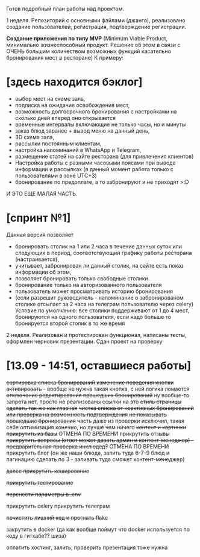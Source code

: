 Готов подробный план работы над проектом.

1 неделя. Репозиторий с основными файлами (джанго), 
реализовано создание пользователей, регистрация, подтверждение регистрации.

**Создание приложения по типу MVP** (Minimum Viable Product, минимально жизнеспособный продукт.
Решение об этом в связи с ОЧЕНЬ большим количеством возможных функций касательно бронирования мест в ресторане)
К примеру: 
# [здесь находится бэклог]
- выбор мест на схеме зала, 
- подписка на ожидание освобождения мест,
- возможность долгосрочного бронирования с настройками на сколько дней вперед оно открывается
- временные интервалы включающие не только часы, но и минуты
- заказ блюд заранее + вывод меню на данный день, 
- 3D схема зала, 
- рассылки постоянным клиентам, 
- настройка напоминаний в WhatsApp и Telegram,
- размещение статей на сайте ресторана (для привлечения клиентов)
- Настройка работы с разными часовыми поясами при выводе информации и рассылках (в данный момент работа только с пользователями в зоне UTC+3)
- бронирование по предоплате, а то забронируют и не приходят >:D

И ЭТО ЕЩЕ МАЛАЯ ЧАСТЬ.


# [спринт №1]
Данная версия позволяет 
- бронировать столик на 1 или 2 часа в течение данных суток или следующих
в период, соответствующий графику работы ресторана (настраивается), 
- учитывает, забронирован ли данный столик, на сайте есть показ информации об этом,
- позволяет бронировать только свободные столики.
- бронирование только на авторизованного пользователя
- пользователь может просматривать историю бронирования
- (если разрешит руководитель - напоминание о забронированом столике отсылает за 2 часа на телеграм пользователю через celery)
Условие по умолчанию: все столики поддерживают от 1 до 4 мест, 
бронируются на одного пользователя, 
если надо больше то бронируется второй столик в то же время


2 неделя. Реализован и протестирован функционал, написаны тесты, оформлен черновик презентации.
Сдан проект на проверку

# [13.09 - 14:51, оставшиеся работы]
~~сортировка списка бронирований~~
~~изменение поведения кнопки активировать~~ - вообще не нужна такая кнопка, с ней логика ломается 
~~отключение редактирования прошедших бронирований~~ ну вообще-то запрета нет, просто не реализованы ссылки на это
~~стиль страницы сделать так же как главная~~
~~чистка списка от неактивных бронирований или проверка на возможность подтверждения~~
~~не показывать прошедшие бронирования~~ часть даже из проверки исключил, такая себе оптимизация конечно, но лучше чем ничего
~~контент и картинки прикрутить из базы~~
ОТМЕНА ПО ВРЕМЕНИ прикрутить отзывы
~~прикрутить вопросы (ответ может давать админ и контент-менеджер) - предварительная проверка инклюдед?~~
ОТМЕНА ПО ВРЕМЕНИ прикрутить блог (он же наши блюда, залить туда 6-7-9 блюд и пагинацию сделать по 3 - заливать туда сможет контент-менеджер)

~~далее прикрутить кеширование~~

~~прикрутить тестирование~~

~~перенести параметры в .env~~


прикрутить celery
прикрутить телеграм

~~почистить лишний код и прогнать flake~~

закрутить в docker
(да как вообще поймут что docker используется по коду в гитхабе?? шиза)

оплатить хостинг, залить, проверить
презентация тоже нужна
